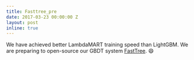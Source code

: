 ```yaml
---
title: Fasttree_pre
date: 2017-03-23 00:00:00 Z
layout: post
inline: true
---
```


We have achieved better LambdaMART training speed than LightGBM. We are preparing to open-source our GBDT system [FastTree](/projects/fasttree/). :smile:
